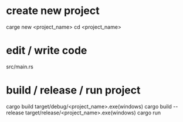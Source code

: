 # create new project
carge new <project_name>
cd <project_name>

# edit / write code
src/main.rs

# build / release / run project
cargo build             target/debug/<project_name>.exe(windows)
cargo build --release           target/release/<project_name>.exe(windows)
cargo run
